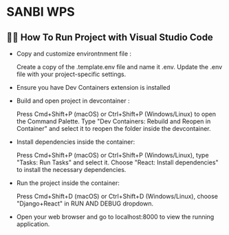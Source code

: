 # SANBI WPS


## 🏃‍♂️ How To Run Project with Visual Studio Code

- Copy and customize environtnment file :

    Create a copy of the .template.env file and name it .env. Update the .env file with your project-specific settings.

- Ensure you have Dev Containers extension is installed

- Build and open project in devcontainer :

    Press Cmd+Shift+P (macOS) or Ctrl+Shift+P (Windows/Linux) to open the Command Palette. 
Type "Dev Containers: Rebuild and Reopen in Container" and select it to reopen the folder inside the devcontainer.

- Install dependencies inside the container:

    Press Cmd+Shift+P (macOS) or Ctrl+Shift+P (Windows/Linux), type "Tasks: Run Tasks" and select it.
    Choose "React: Install dependencies" to install the necessary dependencies.

- Run the project inside the container:

    Press Cmd+Shift+D (macOS) or Ctrl+Shift+D (Windows/Linux), choose "Django+React" in RUN AND DEBUG dropdown.
    
- Open your web browser and go to localhost:8000 to view the running application.
